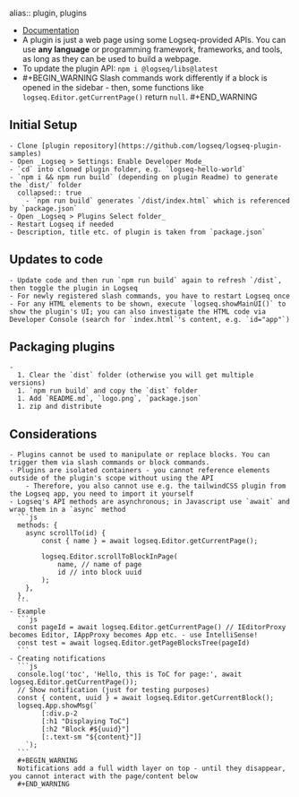 alias:: plugin, plugins

- [Documentation](https://logseq.github.io/plugins/index.html)
- A plugin is just a web page using some Logseq-provided APIs. You can use **any language** or programming framework, frameworks, and tools, as long as they can be used to build a webpage.
- To update the plugin API: `npm i @logseq/libs@latest`
-
  #+BEGIN_WARNING
  Slash commands work differently if a block is opened in the sidebar - then, some functions like `logseq.Editor.getCurrentPage()` return `null`.
  #+END_WARNING
## Initial Setup
	- Clone [plugin repository](https://github.com/logseq/logseq-plugin-samples)
	- Open _Logseq > Settings: Enable Developer Mode_
	- `cd` into cloned plugin folder, e.g. `logseq-hello-world`
	- `npm i && npm run build` (depending on plugin Readme) to generate the `dist/` folder
	  collapsed:: true
		- `npm run build` generates `/dist/index.html` which is referenced by `package.json`
	- Open _Logseq > Plugins Select folder_
	- Restart Logseq if needed
	- Description, title etc. of plugin is taken from `package.json`
## Updates to code
	- Update code and then run `npm run build` again to refresh `/dist`, then toggle the plugin in Logseq
	- For newly registered slash commands, you have to restart Logseq once
	- For any HTML elements to be shown, execute `logseq.showMainUI()` to show the plugin's UI; you can also investigate the HTML code via Developer Console (search for `index.html`'s content, e.g. `id="app"`)
## Packaging plugins
	-
	  1. Clear the `dist` folder (otherwise you will get multiple versions)
	  1. `npm run build` and copy the `dist` folder
	  1. Add `README.md`, `logo.png`, `package.json`
	  1. zip and distribute
## Considerations
	- Plugins cannot be used to manipulate or replace blocks. You can trigger them via slash commands or block commands.
	- Plugins are isolated containers - you cannot reference elements outside of the plugin's scope without using the API
		- Therefore, you also cannot use e.g. the tailwindCSS plugin from the Logseq app, you need to import it yourself
	- Logseq's API methods are asynchronous; in Javascript use `await` and wrap them in a `async` method
	  ```js
	  methods: {
	  	async scrollTo(id) {
	  		const { name } = await logseq.Editor.getCurrentPage();
	  
	  		logseq.Editor.scrollToBlockInPage(
	  			name, // name of page
	  			id // into block uuid
	  		);
	  	},
	  },
	  ```
	- Example
	  ```js
	  const pageId = await logseq.Editor.getCurrentPage() // IEditorProxy becomes Editor, IAppProxy becomes App etc. - use IntelliSense!
	  const test = await logseq.Editor.getPageBlocksTree(pageId)
	  ```
	- Creating notifications
	  ```js
	  console.log('toc', 'Hello, this is ToC for page:', await logseq.Editor.getCurrentPage());
	  // Show notification (just for testing purposes)
	  const { content, uuid } = await logseq.Editor.getCurrentBlock();
	  logseq.App.showMsg(`
	  		[:div.p-2
	  		[:h1 "Displaying ToC"]
	  		[:h2 "Block #${uuid}"]
	  		[:.text-sm "${content}"]]
	  	`);
	  ```
	  #+BEGIN_WARNING
	  Notifications add a full width layer on top - until they disappear, you cannot interact with the page/content below
	  #+END_WARNING